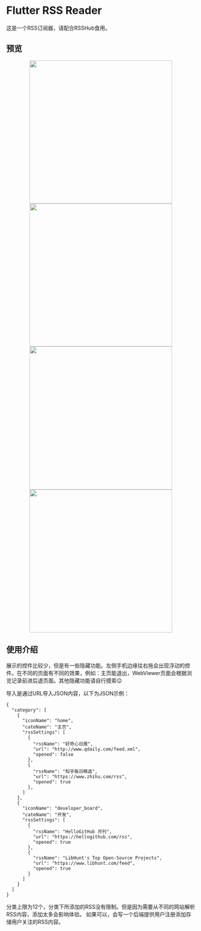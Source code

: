 # Flutter RSS Reader

这是一个RSS订阅器，请配合RSSHub食用。

## 预览

<p align="center">
    <img width="380" src="https://kzeeyang.github.io/images/rssreader_home.jpg" />
    <img width="380" src="https://kzeeyang.github.io/images/rssreader_rsspage.jpg" />
    <img width="380" src="https://kzeeyang.github.io/images/rssreader_detail.jpg" />
    <img width="380" src="https://kzeeyang.github.io/images/rssreader_setting.jpg" />
</p>

## 使用介绍

展示的控件比较少，但是有一些隐藏功能。左侧手机边缘往右拖会出现浮动的控件。在不同的页面有不同的效果，例如：主页能退出，WebViewer页面会根据浏览记录前进后退页面。其他隐藏功能请自行摸索😉

导入是通过URL导入JSON内容，以下为JSON示例：
```
{
  "category": [
    {
      "iconName": "home",
      "cateName": "主页",
      "rssSettings": [
        {
          "rssName": "好奇心日报",
          "url": "http://www.qdaily.com/feed.xml",
          "opened": false
        },
        {
          "rssName": "知乎每日精选",
          "url": "https://www.zhihu.com/rss",
          "opened": true
        },
      ]
    },
    {
      "iconName": "developer_board",
      "cateName": "开发",
      "rssSettings": [
        {
          "rssName": "HelloGitHub 月刊",
          "url": "https://hellogithub.com/rss",
          "opened": true
        },
        {
          "rssName": "LibHunt's Top Open-Source Projects",
          "url": "https://www.libhunt.com/feed",
          "opened": true
        }
      ]
    }
  ]
}
```
分类上限为12个，分类下所添加的RSS没有限制。但是因为需要从不同的网站解析RSS内容，添加太多会影响体验。
如果可以，会写一个后端提供用户注册添加存储用户关注的RSS内容。

